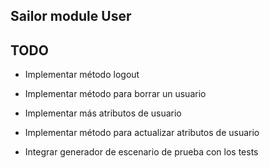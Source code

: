 ## Sailor module User

## TODO

* Implementar método logout
* Implementar método para borrar un usuario
* Implementar más atributos de usuario
* Implementar método para actualizar atributos de usuario

* Integrar generador de escenario de prueba con los tests

